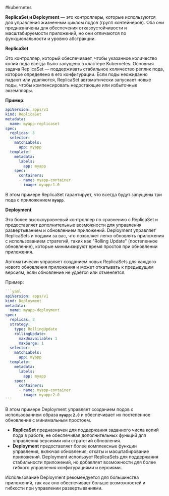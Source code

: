 #kubernetes 

**ReplicaSet и Deployment** — это контроллеры, которые используются для управления жизненным циклом подов (групп контейнеров). Оба они предназначены для обеспечения отказоустойчивости и масштабируемости приложений, но они отличаются по функциональности и уровню абстракции.

**ReplicaSet**

Это контроллер, который обеспечивает, чтобы указанное количество копий пода всегда было запущено в кластере Kubernetes. Основная задача ReplicaSet — поддерживать стабильное количество реплик пода, которое определено в его конфигурации. Если поды неожиданно падают или удаляются, ReplicaSet автоматически запускает новые поды, чтобы компенсировать недостающие или избыточные экземпляры.

**Пример**:


```yaml
apiVersion: apps/v1
kind: ReplicaSet
metadata:
  name: myapp-replicaset
spec:
  replicas: 3
  selector:
    matchLabels:
      app: myapp
  template:
    metadata:
      labels:
        app: myapp
    spec:
      containers:
      - name: myapp-container
        image: myapp:1.0
```

В этом примере ReplicaSet гарантирует, что всегда будут запущены три пода с приложением **`myapp`**.

**Deployment**

Это более высокоуровневый контроллер по сравнению с ReplicaSet и предоставляет дополнительные возможности для управления развертыванием и обновлением приложений. Deployment управляет ReplicaSets и подами за вас, что позволяет легко обновлять приложения с использованием стратегий, таких как "Rolling Update" (постепенное обновление), которые минимизируют время простоя при обновлении приложения.

Автоматически управляет созданием новых ReplicaSets для каждого нового обновления приложения и может откатывать к предыдущим версиям, если обновление не удаётся или отменяется.

Пример:

````yaml
```yaml
apiVersion: apps/v1
kind: Deployment
metadata:
  name: myapp-deployment
spec:
  replicas: 3
  strategy:
    type: RollingUpdate
    rollingUpdate:
      maxUnavailable: 1
      maxSurge: 1
  selector:
    matchLabels:
      app: myapp
  template:
    metadata:
      labels:
        app: myapp
    spec:
      containers:
      - name: myapp-container
        image: myapp:2.0
```
````

В этом примере Deployment управляет созданием подов с использованием образа **`myapp:2.0`** и обеспечивает их постепенное обновление с минимальным простоем.

- **ReplicaSet** предназначен для поддержания заданного числа копий пода в работе, не обеспечивая дополнительных функций для управления версиями или стратегий обновления.
- **Deployment** предоставляет более комплексные функции управления, включая обновления, откаты и масштабирование приложений. Deployment использует ReplicaSets для поддержания стабильности приложений, но добавляет возможности для более гибкого управления конфигурациями и версиями.

Использование Deployment рекомендуется для большинства приложений, так как оно обеспечивает больше возможностей и гибкости при управлении развертываниями.